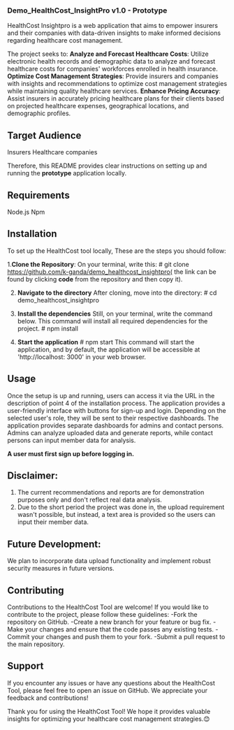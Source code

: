 ### Demo_HealthCost_InsightPro v1.0 - Prototype
HealthCost Insightpro is a web application that aims to empower insurers and their companies with data-driven insights to make informed decisions regarding healthcare cost management. 

The project seeks to:
**Analyze and Forecast Healthcare Costs**: Utilize electronic health records and demographic data to analyze and forecast healthcare costs for companies' workforces enrolled in  health insurance.
**Optimize Cost Management Strategies**: Provide insurers and companies with insights and recommendations to optimize cost management strategies while maintaining quality healthcare services.
**Enhance Pricing Accuracy**: Assist insurers in accurately pricing healthcare plans for their clients based on projected healthcare expenses, geographical locations, and demographic profiles.

## Target Audience
Insurers
Healthcare companies

Therefore, this README provides clear instructions on setting up and running the **prototype** application locally.

## Requirements
Node.js
Npm

## Installation
To set up the HealthCost tool locally, These are the steps you should follow:

1.**Clone the Repository**:
On your terminal, write this:
         # git clone https://github.com/k-ganda/demo_healthcost_insightpro( the link can be found by clicking **code** from the repository and then copy it).

2. **Navigate to the directory**
After cloning, move into the directory:
          # cd demo_healthcost_insightpro

3. **Install the dependencies**
   Still, on your terminal, write the command below. This command will install all required dependencies for the project.
         # npm install

4. **Start the application**
         # npm start
   This command will start the application, and by default, the application will be accessible at 'http://localhost: 3000' in your web browser.

## Usage
Once the setup is up and running, users can access it via the URL in the description of point 4 of the installation process. The application provides a user-friendly interface with buttons for sign-up and login. Depending on the selected user's role, they will be sent to their respective dashboards. The application provides separate dashboards for admins and contact persons. Admins can analyze uploaded data and generate reports, while contact persons can input member data for analysis.

**A user must first sign up before logging in.**

## Disclaimer:
1. The current recommendations and reports are for demonstration purposes only and don't reflect real data analysis.
2. Due to the short period the project was done in, the upload requirement wasn't possible, but instead, a text area is provided so the users can input their member data.

## Future Development:
We plan to incorporate data upload functionality and implement robust security measures in future versions. 

## Contributing
Contributions to the HealthCost Tool are welcome! If you would like to contribute to the project, please follow these guidelines:
-Fork the repository on GitHub.
-Create a new branch for your feature or bug fix.
-Make your changes and ensure that the code passes any existing tests.
-Commit your changes and push them to your fork.
-Submit a pull request to the main repository.

## Support
If you encounter any issues or have any questions about the HealthCost Tool, please feel free to open an issue on GitHub. We appreciate your feedback and contributions!

Thank you for using the HealthCost Tool! We hope it provides valuable insights for optimizing your healthcare cost management strategies.😊
